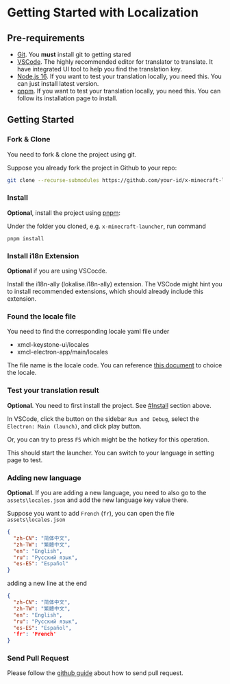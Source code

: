 
# Getting Started with Localization

## Pre-requirements

- [Git](https://git-scm.com/). You **must** install git to getting stared
- [VSCode](https://code.visualstudio.com/). The highly recommended editor for translator to translate. It have integrated UI tool to help you find the translation key.
- [Node.js 16](https://nodejs.org/). If you want to test your translation locally, you need this. You can just install latest version.
- [pnpm](https://pnpm.io/installation). If you want to test your translation locally, you need this. You can follow its installation page to install.

## Getting Started

### Fork & Clone

You need to fork & clone the project using git.

Suppose you already fork the project in Github to your repo:

```bash
git clone --recurse-submodules https://github.com/your-id/x-minecraft-launcher
```

### Install

**Optional**, install the project using [pnpm](https://pnpm.io):

Under the folder you cloned, e.g. `x-minecraft-launcher`, run command

```
pnpm install
```

### Install i18n Extension

**Optional** if you are using VSCocde.

Install the i18n-ally (lokalise.i18n-ally) extension. The VSCode might hint you to install recommended extensions, which should already include this extension.

### Found the locale file

You need to find the corresponding locale yaml file under

- xmcl-keystone-ui/locales
- xmcl-electron-app/main/locales

The file name is the locale code. You can reference [this document](http://man.hubwiz.com/docset/electron.docset/Contents/Resources/Documents/docs/api/locales.html) to choice the locale.

### Test your translation result

**Optional**. You need to first install the project. See [#Install](#install) section above.

In VSCode, click the button on the sidebar `Run and Debug`, select the `Electron: Main (launch)`, and click play button.

Or, you can try to press `F5` which might be the hotkey for this operation.

This should start the launcher. You can switch to your language in setting page to test.

### Adding new language

**Optional**.
If you are adding a new language, you need to also go to the `assets\locales.json` and add the new language key value there.

Suppose you want to add `French` (`fr`), you can open the file `assets\locales.json`

```json
{
  "zh-CN": "简体中文",
  "zh-TW": "繁體中文",
  "en": "English",
  "ru": "Русский язык",
  "es-ES": "Español"
}
```

adding a new line at the end

```json
{
  "zh-CN": "简体中文",
  "zh-TW": "繁體中文",
  "en": "English",
  "ru": "Русский язык",
  "es-ES": "Español",
  'fr': 'French'
}
```

### Send Pull Request

Please follow the [github guide](https://docs.github.com/en/pull-requests/collaborating-with-pull-requests/proposing-changes-to-your-work-with-pull-requests/creating-a-pull-request) about how to send pull request.

